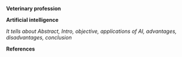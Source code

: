  **Veterinary profession**

**Artificial intelligence**

*It tells about Abstract, Intro, objective, applications of AI, advantages, disadvantages, conclusion*

**References**
